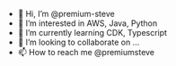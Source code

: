 - 👋 Hi, I’m @premium-steve
- 👀 I’m interested in AWS, Java, Python
- 🌱 I’m currently learning CDK, Typescript
- 💞️ I’m looking to collaborate on ...
- 📫 How to reach me @premiumsteve

<!---
premium-steve/premium-steve is a ✨ special ✨ repository because its `README.md` (this file) appears on your GitHub profile.
You can click the Preview link to take a look at your changes.
--->
